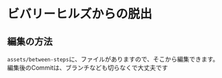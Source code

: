 # ビバリーヒルズからの脱出

## 編集の方法
`assets/between-steps`に、ファイルがありますので、そこから編集できます。
編集後のCommitは、ブランチなども切らなくで大丈夫です